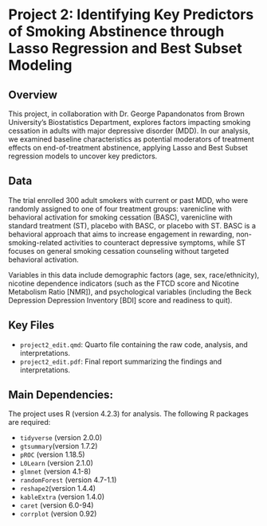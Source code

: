 # Project 2: Identifying Key Predictors of Smoking Abstinence through Lasso Regression and Best Subset Modeling

## Overview

This project, in collaboration with Dr. George Papandonatos from Brown University’s Biostatistics Department, explores factors impacting smoking cessation in adults with major depressive disorder (MDD). 
In our analysis, we examined baseline characteristics as potential moderators of treatment effects on end-of-treatment abstinence, applying Lasso and Best Subset regression models to uncover key predictors. 

## Data

The trial enrolled 300 adult smokers with current or past MDD, who were randomly assigned to one of four treatment groups: varenicline with behavioral activation for smoking cessation (BASC), varenicline with standard treatment (ST), placebo with BASC, or placebo with ST. BASC is a behavioral approach that aims to increase engagement in rewarding, non-smoking-related activities to counteract depressive symptoms, while ST focuses on general smoking cessation counseling without targeted behavioral activation. 

Variables in this data include demographic factors (age, sex, race/ethnicity), nicotine dependence indicators (such as the FTCD score and Nicotine Metabolism Ratio [NMR]), and psychological variables (including the Beck Depression Depression Inventory [BDI] score and readiness to quit).

## Key Files

- `project2_edit.qmd`: Quarto file containing the raw code, analysis, and interpretations.
- `project2_edit.pdf`: Final report summarizing the findings and interpretations.


## Main Dependencies:
The project uses R (version 4.2.3) for analysis. The following R packages are required:

- `tidyverse` (version 2.0.0)
- `gtsummary`(version 1.7.2)
- `pROC` (version 1.18.5)
- `L0Learn` (version 2.1.0)
- `glmnet` (version 4.1-8)
- `randomForest` (version 4.7-1.1)
- `reshape2`(version 1.4.4)
- `kableExtra` (version 1.4.0)
- `caret` (version 6.0-94)
- `corrplot` (version 0.92)
